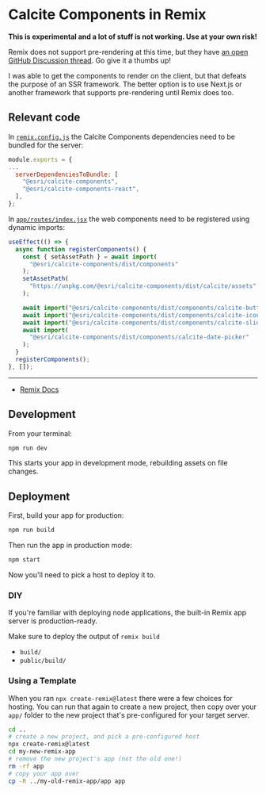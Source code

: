 # Calcite Components in Remix

**This is experimental and a lot of stuff is not working. Use at your own risk!**

Remix does not support pre-rendering at this time, but they have [an open GitHub Discussion thread](https://github.com/remix-run/remix/discussions/2853). Go give it a thumbs up!

I was able to get the components to render on the client, but that defeats the purpose of an SSR framework. The better option is to use Next.js or another framework that supports pre-rendering until Remix does too.

## Relevant code

In [`remix.config.js`](./remix.config.js) the Calcite Components dependencies need to be bundled for the server:

```js
module.exports = {
...
  serverDependenciesToBundle: [
    "@esri/calcite-components",
    "@esri/calcite-components-react",
  ],
};
```

In [`app/routes/index.jsx`](./app/routes/index.jsx) the web components need to be registered using dynamic imports:

```js
useEffect(() => {
  async function registerComponents() {
    const { setAssetPath } = await import(
      "@esri/calcite-components/dist/components"
    );
    setAssetPath(
      "https://unpkg.com/@esri/calcite-components/dist/calcite/assets"
    );

    await import("@esri/calcite-components/dist/components/calcite-button");
    await import("@esri/calcite-components/dist/components/calcite-icon");
    await import("@esri/calcite-components/dist/components/calcite-slider");
    await import(
      "@esri/calcite-components/dist/components/calcite-date-picker"
    );
  }
  registerComponents();
}, []);
```

---

- [Remix Docs](https://remix.run/docs)

## Development

From your terminal:

```sh
npm run dev
```

This starts your app in development mode, rebuilding assets on file changes.

## Deployment

First, build your app for production:

```sh
npm run build
```

Then run the app in production mode:

```sh
npm start
```

Now you'll need to pick a host to deploy it to.

### DIY

If you're familiar with deploying node applications, the built-in Remix app server is production-ready.

Make sure to deploy the output of `remix build`

- `build/`
- `public/build/`

### Using a Template

When you ran `npx create-remix@latest` there were a few choices for hosting. You can run that again to create a new project, then copy over your `app/` folder to the new project that's pre-configured for your target server.

```sh
cd ..
# create a new project, and pick a pre-configured host
npx create-remix@latest
cd my-new-remix-app
# remove the new project's app (not the old one!)
rm -rf app
# copy your app over
cp -R ../my-old-remix-app/app app
```
